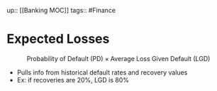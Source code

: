 up:: [[Banking MOC]]
tags:: #Finance 
# Expected Losses
$$ \text{Probability of Default (PD)} \times \text{Average Loss Given Default (LGD) } $$
- Pulls info from historical default rates and recovery values
- Ex: if recoveries are 20%, LGD is 80%